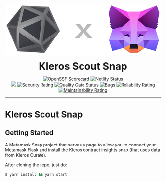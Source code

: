 <p align="center">
  <a href="https://contract-insight-snap.kleros.builders/">
    <img alt="Kleros Scout Snap" src="docs/kleros-metamask-snap-logo.png" width="512">
  </a>
</p>

<p align="center">
  <b style="font-size: 32px;">Kleros Scout Snap</b>
</p>

<p align="center">
  <a href="https://api.securityscorecards.dev/projects/github.com/kleros/scout-snap"><img src="https://api.securityscorecards.dev/projects/github.com/kleros/scout-snap/badge" alt="OpenSSF Scorecard"></a>
  <a href="https://app.netlify.com/sites/kleros-scout-snap/deploys"><img src="https://api.netlify.com/api/v1/badges/9973b784-42ac-42ec-ba8a-c5cfc8905c54/deploy-status" alt="Netlify Status"></a>
  </br>
  <!-- MASTER BRANCH -->
  <img src="https://img.shields.io/badge/branch-master-lightgrey">
  <a href="https://sonarcloud.io/summary/new_code?id=kleros_scout-snap"><img src="https://sonarcloud.io/api/project_badges/measure?project=kleros_scout-snap&branch=master&metric=security_rating" alt="Security Rating"></a>
  <a href="https://sonarcloud.io/summary/new_code?id=kleros_scout-snap"><img src="https://sonarcloud.io/api/project_badges/measure?project=kleros_scout-snap&branch=master&metric=alert_status" alt="Quality Gate Status"></a>
  <a href="https://sonarcloud.io/summary/new_code?id=kleros_scout-snap"><img src="https://sonarcloud.io/api/project_badges/measure?project=kleros_scout-snap&branch=master&metric=bugs" alt="Bugs"></a>
  <a href="https://sonarcloud.io/summary/new_code?id=kleros_scout-snap"><img src="https://sonarcloud.io/api/project_badges/measure?project=kleros_scout-snap&branch=master&metric=reliability_rating" alt="Reliability Rating"></a>
  <a href="https://sonarcloud.io/summary/new_code?id=kleros_scout-snap"><img src="https://sonarcloud.io/api/project_badges/measure?project=kleros_scout-snap&branch=master&metric=sqale_rating" alt="Maintainability Rating"></a>
</p>

---

# Kleros Scout Snap

## Getting Started

A Metamask Snap project that serves a page to allow you to connect your Metamask Flask and install the Kleros contract insights snap (that uses data from Kleros Curate).

After cloning the repo, just do:

```bash
$ yarn install && yarn start
```
